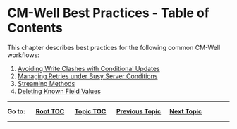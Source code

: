 # CM-Well Best Practices - Table of Contents #

This chapter describes best practices for the following common CM-Well workflows:

1. [Avoiding Write Clashes with Conditional Updates](DevGuide.BestPractices.ConditionalUpdates.md)
1. [Managing Retries under Busy Server Conditions](DevGuide.BestPractices.ManagingRetries.md)
1. [Streaming Methods](DevGuide.BestPractices.StreamingMethods.md)
2. [Deleting Known Field Values](DevGuide.BestPractices.DeletingKnownFieldValues.md)


----

**Go to:** &nbsp;&nbsp;&nbsp;&nbsp; [**Root TOC**](CM-Well.RootTOC.md) &nbsp;&nbsp;&nbsp;&nbsp; [**Topic TOC**](DevGuide.TOC.md) &nbsp;&nbsp;&nbsp;&nbsp; [**Previous Topic**](DevGuide.DosAndDonts.md)&nbsp;&nbsp;&nbsp;&nbsp; [**Next Topic**](DevGuide.BestPractices.ConditionalUpdates.md)  

----
